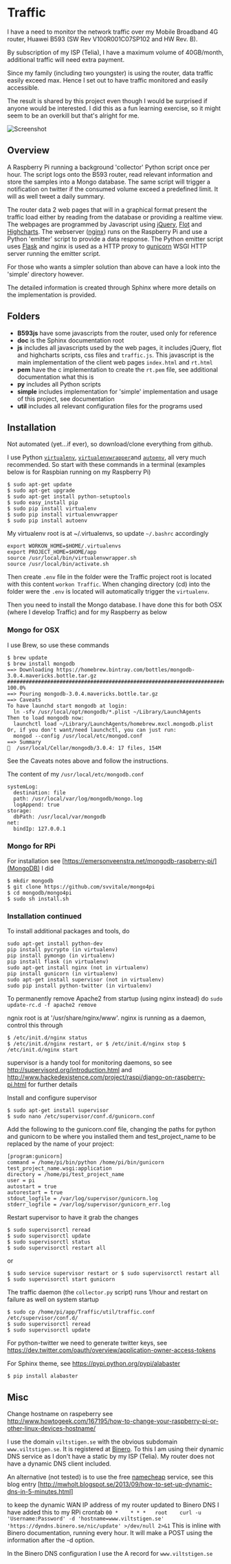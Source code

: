 # Traffic

I have a need to monitor the network traffic over my Mobile Broadband 4G router, Huawei B593 (SW Rev V100R001C07SP102
and HW Rev. B).

By subscription of my ISP (Telia), I have a maximum volume of 40GB/month, additional traffic will need extra payment.

Since my family (including two youngster) is using the router, data traffic easily exceed max.
Hence I set out to have traffic monitored and easily accessible.

The result is shared by this project even though I would be surprised if anyone would be interested.
I did this as a fun learning exercise, so it might seem to be an overkill but that's alright for me.

![Screenshot](./RTM.png "Traffic Monitor")

## Overview

A Raspberry Pi running a background 'collector' Python script once per hour. 
The script logs onto the B593 router, read relevant information and store the samples into a Mongo database. 
The same script will trigger a notification on twitter if the consumed volume exceed a predefined limit. 
It will as well tweet a daily summary.

The router data 2 web pages that will in a graphical format present the traffic load either by
reading from the database or providing a realtime view. The webpages are programmed by Javascript using 
[jQuery](https://jquery.com/), [Flot](http://www.flotcharts.org/) and
[Highcharts](http://www.highcharts.com/). The webserver ([nginx](http://nginx.org/)) runs on the Raspberry Pi and 
use a Python 'emitter' script to provide a data response.
The Python emitter script uses [Flask](http://flask.pocoo.org/) and nginx is used as a HTTP proxy to
[gunicorn](http://gunicorn.org/) WSGI HTTP server running the emitter script.

For those who wants a simpler solution than above can have a look into the 'simple' directory however.

The detailed information is created through Sphinx where more details on the implementation is provided.

## Folders

* **B593js** have some javascripts from the router, used only for reference
* **doc** is the Sphinx documentation root
* **js** includes all javascripts used by the web pages, it includes jQuery, flot and highcharts scripts, css files and 
`traffic.js`. This javascript is the main implementation of the client web pages `index.html` and `rt.html`
* **pem** have the c implementation to create the `rt.pem` file, see additional documentation what this is
* **py** includes all Python scripts
* **simple** includes implementation for 'simple' implementation and usage of this project, see documentation
* **util** includes all relevant configuration files for the programs used

## Installation

Not automated (yet...if ever), so download/clone everything from github.

I use Python [`virtualenv`](https://virtualenv.pypa.io/en/latest/), 
[`virtualenvwrapper`](https://virtualenvwrapper.readthedocs.org/en/latest/)and 
[`autoenv`](https://github.com/kennethreitz/autoenv), all very much recommended. 
So start with these commands in a terminal (examples below is for Raspbian running on my Raspberry Pi)

    $ sudo apt-get update
    $ sudo apt-get upgrade
    $ sudo apt-get install python-setuptools
    $ sudo easy_install pip
    $ sudo pip install virtualenv
    $ sudo pip install virtualenvwrapper
    $ sudo pip install autoenv

My virtualenv root is at ~/.virtualenvs, so update `~/.bashrc` accordingly

    export WORKON_HOME=$HOME/.virtualenvs 
    export PROJECT_HOME=$HOME/app
    source /usr/local/bin/virtualenvwrapper.sh
    source /usr/local/bin/activate.sh

Then create `.env` file in the folder were the Traffic project root is located with this content `workon Traffic`. 
When changing directory (cd) into the folder were the `.env` is located will automatically trigger the `virtualenv`.

Then you need to install the Mongo database. I have done this for both OSX (where I develop Traffic) and for my 
Raspberry as below

### Mongo for OSX

I use Brew, so use these commands

    $ brew update
    $ brew install mongodb
    ==> Downloading https://homebrew.bintray.com/bottles/mongodb-3.0.4.mavericks.bottle.tar.gz
    ######################################################################## 100.0%
    ==> Pouring mongodb-3.0.4.mavericks.bottle.tar.gz
    ==> Caveats
    To have launchd start mongodb at login:
      ln -sfv /usr/local/opt/mongodb/*.plist ~/Library/LaunchAgents
    Then to load mongodb now:
      launchctl load ~/Library/LaunchAgents/homebrew.mxcl.mongodb.plist
    Or, if you don't want/need launchctl, you can just run:
      mongod --config /usr/local/etc/mongod.conf
    ==> Summary
    🍺  /usr/local/Cellar/mongodb/3.0.4: 17 files, 154M

See the Caveats notes above and follow the instructions.

The content of my `/usr/local/etc/mongodb.conf`

    systemLog:
      destination: file
      path: /usr/local/var/log/mongodb/mongo.log
      logAppend: true
    storage:
      dbPath: /usr/local/var/mongodb
    net:
      bindIp: 127.0.0.1

### Mongo for RPi

For installation see [https://emersonveenstra.net/mongodb-raspberry-pi/](MongoDB)
I did

    $ mkdir mongodb
    $ git clone https://github.com/svvitale/mongo4pi
    $ cd mongodb/mongo4pi
    $ sudo sh install.sh

### Installation continued

To install additional packages and tools, do

    sudo apt-get install python-dev
    pip install pycrypto (in virtualenv)
    pip install pymongo (in virtualenv)
    pip install flask (in virtualenv)
    sudo apt-get install nginx (not in virtualenv)
    pip install gunicorn (in virtualenv)
    sudo apt-get install supervisor (not in virtualenv)
    sudo pip install python-twitter (in virtualenv)

To permanently remove Apache2 from startup (using nginx instead) do `sudo update-rc.d -f apache2 remove`

ngnix root is at '/usr/share/nginx/www'.
nginx is running as a daemon, control this through

    $ /etc/init.d/nginx status
    $ /etc/init.d/nginx restart, or $ /etc/init.d/nginx stop $ /etc/init.d/nginx start


supervisor is a handy tool for monitoring daemons, so see <http://supervisord.org/introduction.html> and 
<http://www.hackedexistence.com/project/raspi/django-on-raspberry-pi.html> for further details

Install and configure supervisor

    $ sudo apt-get install supervisor
    $ sudo nano /etc/supervisor/conf.d/gunicorn.conf

Add the following to the gunicorn.conf file, changing the paths for python and gunicorn to be where you installed them 
and test_project_name to be replaced by the name of your project:

    [program:gunicorn]
    command = /home/pi/bin/python /home/pi/bin/gunicorn test_project_name.wsgi:application
    directory = /home/pi/test_project_name
    user = pi
    autostart = true
    autorestart = true
    stdout_logfile = /var/log/supervisor/gunicorn.log
    stderr_logfile = /var/log/supervisor/gunicorn_err.log

Restart supervisor to have it grab the changes

    $ sudo supervisorctl reread
    $ sudo supervisorctl update
    $ sudo supervisorctl status
    $ sudo supervisorctl restart all
 
or 

    $ sudo service supervisor restart or $ sudo supervisorctl restart all
    $ sudo supervisorctl start gunicorn

The traffic daemon (the `collector.py` script) runs 1/hour and restart on failure as well on system startup

    $ sudo cp /home/pi/app/Traffic/util/traffic.conf /etc/supervisor/conf.d/
    $ sudo supervisorctl reread
    $ sudo supervisorctl update

For python-twitter we need to generate twitter keys, see 
<https://dev.twitter.com/oauth/overview/application-owner-access-tokens>

For Sphinx theme, see https://pypi.python.org/pypi/alabaster

    $ pip install alabaster

## Misc

Change hostname on raspeberry see 
<http://www.howtogeek.com/167195/how-to-change-your-raspberry-pi-or-other-linux-devices-hostname/>

I use the domain `viltstigen.se` with the obvious subdomain `www.viltstigen.se`.
It is registered at [Binero](http://www.binero.se). To this I am using their dynamic DNS service as I don't 
have a static by my ISP (Telia). My router does not have a dynamic DNS client included.

An alternative (not tested) is to use the free [namecheap](https://www.namecheap.com/) service, see this blog entry 
[http://mwholt.blogspot.se/2013/09/how-to-set-up-dynamic-dns-in-5-minutes.html]

to keep the dynamic WAN IP address of my router updated to Binero DNS I have added this to my RPi crontab
`00 *    * * *   root    curl -u 'Username:Password' -d 'hostname=www.viltstigen.se' 'https://dyndns.binero.se/nic/update' >/dev/null 2>&1`
This is inline with Binero documentation, running every hour. It will make a POST using the information after the -d option.

In the Binero DNS configuration I use the A record for `www.viltstigen.se`




 